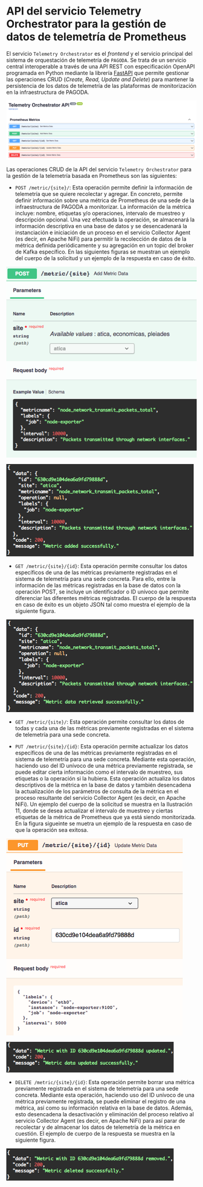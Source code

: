 # API del servicio Telemetry Orchestrator para la gestión de datos de telemetría de Prometheus

El servicio `Telemetry Orchestrator` es el _frontend_ y el servicio principal del sistema de orquestación de telemetría de `PAGODA`. Se trata de un servicio central interoperable a través de una API REST con especificación OpenAPI programada en Python mediante la librería [FastAPI](https://fastapi.tiangolo.com/) que permite gestionar las operaciones CRUD (_Create, Read, Update and Delete_) para mantener la persistencia de los datos de telemetría de las plataformas de monitorización en la infraestructura de PAGODA.

![Telemetry Orchetrator Prometheus CRUD operations](../images/telemetry-orchestrator-crud-prometheus.png)

Las operaciones CRUD de la API del servicio `Telemetry Orchestrator` para la gestión de la telemetría basada en Prometheus son las siguientes:

- `POST /metric/{site}/`: Esta operación permite definir la información de telemetría que se quiere recolectar y agregar. En concreto, permite definir información sobre una métrica de Prometheus de una sede de la infraestructura de PAGODA a monitorizar. La información de la métrica incluye: nombre, etiquetas y/o operaciones, intervalo de muestreo y descripción opcional. Una vez efectuada la operación, se almacenará la información descriptiva en una base de datos y se desencadenará la instanciación e iniciación de un proceso en el servicio Collector Agent (es decir, en Apache NiFi) para permitir la recolección de datos de la métrica definida periódicamente y su agregación en un topic del broker de Kafka específico. En las siguientes figuras se muestran un ejemplo del cuerpo de la solicitud y un ejemplo de la respuesta en caso de éxito.

![POST metric query](../images/telemetry-orchestrator-crud-prometheus-post-query.png)

![POST metric response](../images/telemetry-orchestrator-crud-prometheus-post-response.png)

- `GET /metric/{site}/{id}`: Esta operación permite consultar los datos específicos de una de las métricas previamente registradas en el sistema de telemetría para una sede concreta. Para ello, entre la información de las métricas registradas en la base de datos con la operación POST, se incluye un identificador o ID unívoco que permite diferenciar las diferentes métricas registradas. El cuerpo de la respuesta en caso de éxito es un objeto JSON tal como muestra el ejemplo de la siguiente figura.

![GET metric response](../images/telemetry-orchestrator-crud-prometheus-get-response.png)

- `GET /metric/{site}/`: Esta operación permite consultar los datos de todas y cada una de las métricas previamente registradas en el sistema de telemetría para una sede concreta.

- `PUT /metric/{site}/{id}`: Esta operación permite actualizar los datos específicos de una de las métricas previamente registradas en el sistema de telemetría para una sede concreta. Mediante esta operación, haciendo uso del ID unívoco de una métrica previamente registrada, se puede editar cierta información como el intervalo de muestreo, sus etiquetas o la operación si la hubiera. Esta operación actualiza los datos descriptivos de la métrica en la base de datos y también desencadena la actualización de los parámetros de consulta de la métrica en el proceso resultante del servicio Collector Agent (es decir, en Apache NiFi). Un ejemplo del cuerpo de la solicitud se muestra en la Ilustración 11, donde se desea actualizar el intervalo de muestreo y ciertas etiquetas de la métrica de Prometheus que ya está siendo monitorizada. En la figura sigueinte se muetra un ejemplo de la respuesta en caso de que la operación sea exitosa.

![PUT metric query](../images/telemetry-orchestrator-crud-prometheus-put-query.png)

![PUT metric response](../images/telemetry-orchestrator-crud-prometheus-put-response.png)

- `DELETE /metric/{site}/{id}`: Esta operación permite borrar una métrica previamente registrada en el sistema de telemetría para una sede concreta. Mediante esta operación, haciendo uso del ID unívoco de una métrica previamente registrada, se puede eliminar el registro de una métrica, así como su información relativa en la base de datos. Además, esto desencadena la desactivación y eliminación del proceso relativo al servicio Collector Agent (es decir, en Apache NiFi) para así parar de recolectar y de almacenar los datos de telemetría de la métrica en cuestión. El ejemplo de cuerpo de la respuesta se muestra en la siguiente figura.

![DELETE metric response](../images/telemetry-orchestrator-crud-prometheus-delete-response.png)

